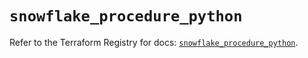 # `snowflake_procedure_python`

Refer to the Terraform Registry for docs: [`snowflake_procedure_python`](https://registry.terraform.io/providers/snowflakedb/snowflake/2.2.0/docs/resources/procedure_python).
